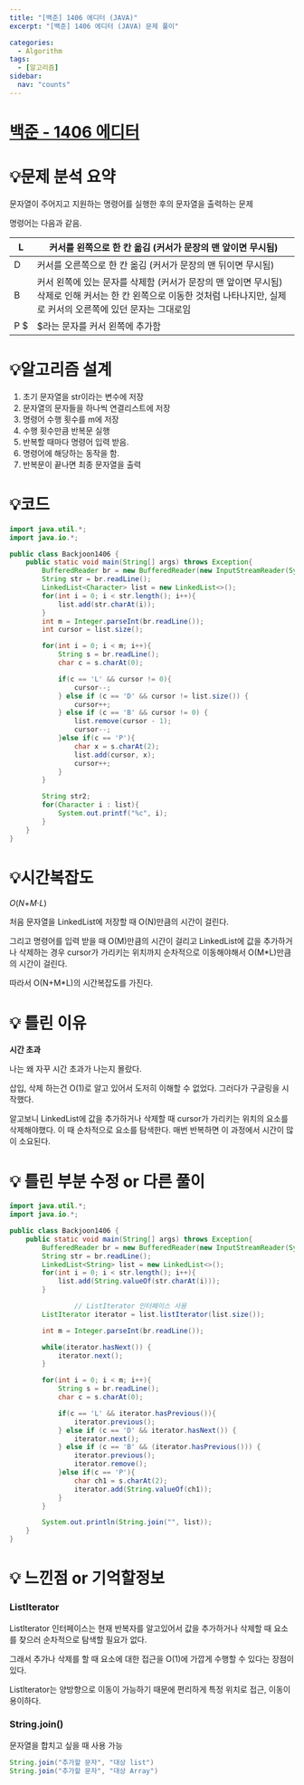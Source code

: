 ```yaml
---
title: "[백준] 1406 에디터 (JAVA)"
excerpt: "[백준] 1406 에디터 (JAVA) 문제 풀이"

categories:
  - Algorithm
tags:
  - [알고리즘]
sidebar:
  nav: "counts"
---
```


# [백준 - 1406 에디터](https://www.acmicpc.net/problem/1406)

# 💡**문제 분석 요약**

문자열이 주어지고 지원하는 명령어를 실행한 후의 문자열을 출력하는 문제

명령어는 다음과 같음.

| L   | 커서를 왼쪽으로 한 칸 옮김 (커서가 문장의 맨 앞이면 무시됨)                                                                                                            |
| --- | ---------------------------------------------------------------------------------------------------------------------------------------------------------------------- |
| D   | 커서를 오른쪽으로 한 칸 옮김 (커서가 문장의 맨 뒤이면 무시됨)                                                                                                          |
| B   | 커서 왼쪽에 있는 문자를 삭제함 (커서가 문장의 맨 앞이면 무시됨)삭제로 인해 커서는 한 칸 왼쪽으로 이동한 것처럼 나타나지만, 실제로 커서의 오른쪽에 있던 문자는 그대로임 |
| P $ | $라는 문자를 커서 왼쪽에 추가함                                                                                                                                        |

# 💡**알고리즘 설계**

1. 초기 문자열을 str이라는 변수에 저장
2. 문자열의 문자들을 하나씩 연결리스트에 저장
3. 명령어 수행 횟수를 m에 저장
4. 수행 횟수만큼 반복문 실행
5. 반복할 때마다 명령어 입력 받음.
6. 명령어에 해당하는 동작을 함.
7. 반복문이 끝나면 최종 문자열을 출력

# 💡코드

```java
import java.util.*;
import java.io.*;

public class Backjoon1406 {
    public static void main(String[] args) throws Exception{
        BufferedReader br = new BufferedReader(new InputStreamReader(System.in));
        String str = br.readLine();
        LinkedList<Character> list = new LinkedList<>();
        for(int i = 0; i < str.length(); i++){
            list.add(str.charAt(i));
        }
        int m = Integer.parseInt(br.readLine());
        int cursor = list.size();

        for(int i = 0; i < m; i++){
            String s = br.readLine();
            char c = s.charAt(0);

            if(c == 'L' && cursor != 0){
                cursor--;
            } else if (c == 'D' && cursor != list.size()) {
                cursor++;
            } else if (c == 'B' && cursor != 0) {
                list.remove(cursor - 1);
                cursor--;
            }else if(c == 'P'){
                char x = s.charAt(2);
                list.add(cursor, x);
                cursor++;
            }
        }

        String str2;
        for(Character i : list){
            System.out.printf("%c", i);
        }
    }
}

```

# 💡시간복잡도

_O_(_N_+*M*⋅*L*)

처음 문자열을 LinkedList에 저장할 때 O(N)만큼의 시간이 걸린다.

그리고 명령어를 입력 받을 때 O(M)만큼의 시간이 걸리고 LinkedList에 값을 추가하거나 삭제하는 경우 cursor가 가리키는 위치까지 순차적으로 이동해야해서 O(M\*L)만큼의 시간이 걸린다.

따라서 O(N+M\*L)의 시간복잡도를 가진다.

# 💡 틀린 이유

**시간 초과**

나는 왜 자꾸 시간 초과가 나는지 몰랐다.

삽입, 삭제 하는건 O(1)로 알고 있어서 도저히 이해할 수 없었다. 그러다가 구글링을 시작했다.

알고보니 LinkedList에 값을 추가하거나 삭제할 때 cursor가 가리키는 위치의 요소를 삭제해야했다. 이 때 순차적으로 요소를 탐색한다. 매번 반복하면 이 과정에서 시간이 많이 소요된다.

# 💡 틀린 부분 수정 or 다른 풀이

```java
import java.util.*;
import java.io.*;

public class Backjoon1406 {
    public static void main(String[] args) throws Exception{
        BufferedReader br = new BufferedReader(new InputStreamReader(System.in));
        String str = br.readLine();
        LinkedList<String> list = new LinkedList<>();
        for(int i = 0; i < str.length(); i++){
            list.add(String.valueOf(str.charAt(i)));
        }

				// ListIterator 인터페이스 사용
        ListIterator iterator = list.listIterator(list.size());

        int m = Integer.parseInt(br.readLine());

        while(iterator.hasNext()) {
            iterator.next();
        }

        for(int i = 0; i < m; i++){
            String s = br.readLine();
            char c = s.charAt(0);

            if(c == 'L' && iterator.hasPrevious()){
                iterator.previous();
            } else if (c == 'D' && iterator.hasNext()) {
                iterator.next();
            } else if (c == 'B' && (iterator.hasPrevious())) {
                iterator.previous();
                iterator.remove();
            }else if(c == 'P'){
                char ch1 = s.charAt(2);
                iterator.add(String.valueOf(ch1));
            }
        }

        System.out.println(String.join("", list));
    }
}

```

# 💡 느낀점 or 기억할정보

### ListIterator

ListIterator 인터페이스는 현재 반복자를 알고있어서 값을 추가하거나 삭제할 때 요소를 찾으러 순차적으로 탐색할 필요가 없다.

그래서 추가나 삭제를 할 때 요소에 대한 접근을 O(1)에 가깝게 수행할 수 있다는 장점이 있다.

ListIterator는 양방향으로 이동이 가능하기 때문에 편리하게 특정 위치로 접근, 이동이 용이하다.

### String.join()

문자열을 합치고 싶을 때 사용 가능

```java
String.join("추가할 문자", "대상 list")
String.join("추가할 문자", "대상 Array")
```
